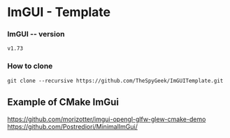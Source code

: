 # ImGUI - Template


### ImGUI -- version

```v1.73```

### How to clone

```git clone --recursive https://github.com/TheSpyGeek/ImGUITemplate.git```



## Example of CMake ImGui

https://github.com/morizotter/imgui-opengl-glfw-glew-cmake-demo
https://github.com/Postrediori/MinimalImGui/

